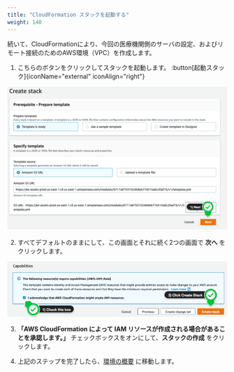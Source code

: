 ```yaml
---
title: "CloudFormation スタックを起動する"
weight: 140
---
```

続いて、CloudFormationにより、今回の医療機関側のサーバの設定、およびリモート接続のためのAWS環境（VPC）を作成します。

1. こちらのボタンをクリックしてスタックを起動します。 :button[起動スタック]{iconName="external" iconAlign="right"}

![CreateStack](/static/01_PreReq/01_04_CFn/cf_prep_template.png)

2. すべてデフォルトのままにして、この画面とそれに続く2つの画面で **次へ** をクリックします。

![IAMResouce](/static/01_PreReq/01_04_CFn/cf_iam_resource.png)

3. **「AWS CloudFormation によって IAM リソースが作成される場合があることを承認します。」** チェックボックスをオンにして、**スタックの作成** をクリックします。 

4. 上記のステップを完了したら、[環境の概要](#cloudformation-スタックを起動する) に移動します。